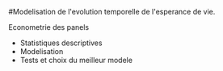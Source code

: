 #Modelisation de l'evolution temporelle de l'esperance de vie.

Econometrie des panels

- Statistiques descriptives
- Modelisation
- Tests et choix du meilleur modele
